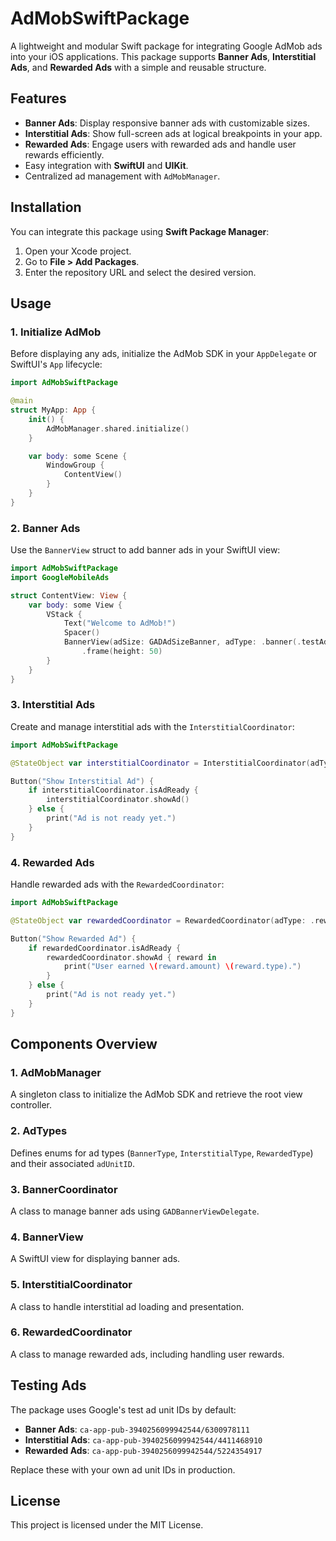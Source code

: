 
# AdMobSwiftPackage

A lightweight and modular Swift package for integrating Google AdMob ads into your iOS applications. This package supports **Banner Ads**, **Interstitial Ads**, and **Rewarded Ads** with a simple and reusable structure.

## Features

- **Banner Ads**: Display responsive banner ads with customizable sizes.
- **Interstitial Ads**: Show full-screen ads at logical breakpoints in your app.
- **Rewarded Ads**: Engage users with rewarded ads and handle user rewards efficiently.
- Easy integration with **SwiftUI** and **UIKit**.
- Centralized ad management with `AdMobManager`.

## Installation

You can integrate this package using **Swift Package Manager**:

1. Open your Xcode project.
2. Go to **File > Add Packages**.
3. Enter the repository URL and select the desired version.

## Usage

### 1. Initialize AdMob

Before displaying any ads, initialize the AdMob SDK in your `AppDelegate` or SwiftUI's `App` lifecycle:

```swift
import AdMobSwiftPackage

@main
struct MyApp: App {
    init() {
        AdMobManager.shared.initialize()
    }

    var body: some Scene {
        WindowGroup {
            ContentView()
        }
    }
}
```

### 2. Banner Ads

Use the `BannerView` struct to add banner ads in your SwiftUI view:

```swift
import AdMobSwiftPackage
import GoogleMobileAds

struct ContentView: View {
    var body: some View {
        VStack {
            Text("Welcome to AdMob!")
            Spacer()
            BannerView(adSize: GADAdSizeBanner, adType: .banner(.testAd))
                .frame(height: 50)
        }
    }
}
```

### 3. Interstitial Ads

Create and manage interstitial ads with the `InterstitialCoordinator`:

```swift
import AdMobSwiftPackage

@StateObject var interstitialCoordinator = InterstitialCoordinator(adType: .testAd)

Button("Show Interstitial Ad") {
    if interstitialCoordinator.isAdReady {
        interstitialCoordinator.showAd()
    } else {
        print("Ad is not ready yet.")
    }
}
```

### 4. Rewarded Ads

Handle rewarded ads with the `RewardedCoordinator`:

```swift
import AdMobSwiftPackage

@StateObject var rewardedCoordinator = RewardedCoordinator(adType: .rewarded(.testAd))

Button("Show Rewarded Ad") {
    if rewardedCoordinator.isAdReady {
        rewardedCoordinator.showAd { reward in
            print("User earned \(reward.amount) \(reward.type).")
        }
    } else {
        print("Ad is not ready yet.")
    }
}
```

## Components Overview

### 1. **AdMobManager**
A singleton class to initialize the AdMob SDK and retrieve the root view controller.

### 2. **AdTypes**
Defines enums for ad types (`BannerType`, `InterstitialType`, `RewardedType`) and their associated `adUnitID`.

### 3. **BannerCoordinator**
A class to manage banner ads using `GADBannerViewDelegate`.

### 4. **BannerView**
A SwiftUI view for displaying banner ads.

### 5. **InterstitialCoordinator**
A class to handle interstitial ad loading and presentation.

### 6. **RewardedCoordinator**
A class to manage rewarded ads, including handling user rewards.

## Testing Ads

The package uses Google's test ad unit IDs by default:

- **Banner Ads**: `ca-app-pub-3940256099942544/6300978111`
- **Interstitial Ads**: `ca-app-pub-3940256099942544/4411468910`
- **Rewarded Ads**: `ca-app-pub-3940256099942544/5224354917`

Replace these with your own ad unit IDs in production.

## License

This project is licensed under the MIT License.
